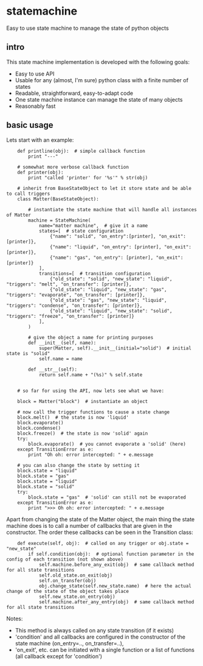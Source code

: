 # statemachine
Easy to use state machine to manage the state of python objects

## intro
This state machine implementation is developed with the following goals:

* Easy to use API
* Usable for any (almost, I'm sure) python class with a finite number of states
* Readable, straightforward, easy-to-adapt code
* One state machine instance can manage the state of many objects
* Reasonably fast


## basic usage
Lets start with an example:
```    
    def printline(obj):  # simple callback function
        print "---"
    
    # somewhat more verbose callback function
    def printer(obj):  
        print "called 'printer' for '%s'" % str(obj)
    
    # inherit from BaseStateObject to let it store state and be able to call triggers
    class Matter(BaseStateObject):  
        
        # instantiate the state machine that will handle all instances of Matter
        machine = StateMachine(  
            name="matter machine",  # give it a name
            states=[  # state configuration
                {"name": "solid", "on_entry":[printer], "on_exit":[printer]},
                {"name": "liquid", "on_entry": [printer], "on_exit": [printer]},
                {"name": "gas", "on_entry": [printer], "on_exit": [printer]}
            ],
            transitions=[  # transition configuration
                {"old_state": "solid", "new_state": "liquid", "triggers": "melt", "on_transfer": [printer]},
                {"old_state": "liquid", "new_state": "gas", "triggers": "evaporate", "on_transfer": [printer]},
                {"old_state": "gas", "new_state": "liquid", "triggers": "condense", "on_transfer": [printer]},
                {"old_state": "liquid", "new_state": "solid", "triggers": "freeze", "on_transfer": [printer]}
            ],
        )
        
        # give the object a name for printing purposes
        def __init__(self, name):
            super(Matter, self).__init__(initial="solid")  # initial state is "solid"
            self.name = name

        def __str__(self):
            return self.name + "(%s)" % self.state
    
    
    # so far for using the API, now lets see what we have:
    
    block = Matter("block")  # instantiate an object

    # now call the trigger functions to cause a state change
    block.melt()  # the state is now 'liquid'
    block.evaporate()
    block.condense()
    block.freeze()  # the state is now 'solid' again
    try:
        block.evaporate()  # you cannot evaporate a 'solid' (here)
    except TransitionError as e:
        print "Oh oh: error intercepted: " + e.message

    # you can also change the state by setting it
    block.state = "liquid"
    block.state = "gas"
    block.state = "liquid"
    block.state = "solid"
    try:
        block.state = "gas"  # 'solid' can still not be evaporated
    except TransitionError as e:
        print ">>> Oh oh: error intercepted: " + e.message
```

Apart from changing the state of the Matter object, the main thing the state machine does is to call a number of callbacks that are given in the constructor. The order these callbacks can be seen in the Transition class:

```
    def execute(self, obj):  # called on any trigger or obj.state = "new_state"
        if self.condition(obj):  # optional function parameter in the config of each transition (not shown above)
            self.machine.before_any_exit(obj)  # same callback method for all state transitions
            self.old_state.on_exit(obj)
            self.on_transfer(obj)
            obj.change_state(self.new_state.name)  # here the actual change of the state of the object takes place
            self.new_state.on_entry(obj)
            self.machine.after_any_entry(obj)  # same callback method for all state transitions

```

 Notes:

  * This method is always called on any state transition (if it exists)
  * 'condition' and all callbacks are configured in the constructor of the state machine (on_entry=.., on_transfer=..),
  * 'on_exit', etc. can be initiated with a single function or a list of functions (all callback except for 'condition')

